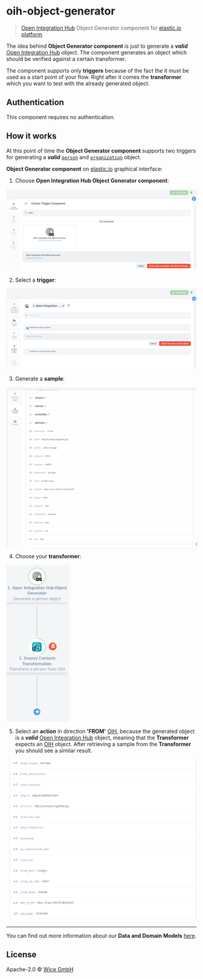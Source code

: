# oih-object-generator
> [Open Integration Hub](https://www.openintegrationhub.org/) Object Generator component for [elastic.io platform](http://www.elastic.io "elastic.io platform")

The idea behind  **Object Generator component** is just to generate a ___valid___ [Open Integration Hub](https://www.openintegrationhub.org/) object.
The component generates an object which should be verified against a certain transformer.


The component supports only **triggers** because of the fact the it must be used as a start point of your flow. Right after it comes the **transformer** which you want to test with the already generated object.

## Authentication

This component requires no authentication.


## How it works

At this point of time the **Object Generator component** supports two triggers for generating a ___valid___ [`person`](https://github.com/openintegrationhub/Data-and-Domain-Models/blob/master/src/main/schema/addresses/personV2.json) and [`organization`](https://github.com/openintegrationhub/Data-and-Domain-Models/blob/master/src/main/schema/addresses/organizationV2.json) object.  

**Object Generator component** on [elastic.io](http://elastic.io) graphical interface:

1. Choose **Open Integration Hub Object Generator component**:  

  ![generator](Assets/generator.png)  

2. Select a **trigger**:  

  ![triggers](Assets/triggers.png)

3. Generate a **sample**:  

  ![result_1](Assets/result_1.png)  

4. Choose your **transformer**:  

  ![transformer](Assets/transformer.png)

5. Select an **action** in direction **'FROM'** [OIH](https://www.openintegrationhub.org/), because the generated object is a  ___valid___ [Open Integration Hub](https://www.openintegrationhub.org/) object, meaning that the **Transformer** expects an [OIH](https://www.openintegrationhub.org/) object. After retrieving a sample from the **Transformer** you should see a similar result.

  ![result_3](Assets/result_3.png)

***

You can find out more information about our **Data and Domain Models** [here](https://github.com/openintegrationhub/Data-and-Domain-Models).

## License

Apache-2.0 © [Wice GmbH](https://wice.de/)
